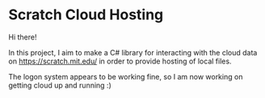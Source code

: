# Scratch Cloud Hosting

Hi there!

In this project, I aim to make a C# library for interacting with the cloud data on https://scratch.mit.edu/ in order to provide hosting of local files.

The logon system appears to be working fine, so I am now working on getting cloud up and running :)
